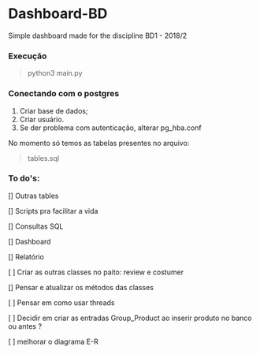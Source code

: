 # Dashboard-BD
Simple dashboard made for the discipline BD1 - 2018/2

### Execução

> python3 main.py

### Conectando com o postgres

1) Criar base de dados;
2) Criar usuário.
3) Se der problema com autenticação, alterar pg_hba.conf

No momento só temos as tabelas presentes no arquivo: 
> tables.sql

### To do's:
[] Outras tables

[] Scripts pra facilitar a vida

[] Consultas SQL

[] Dashboard

[] Relatório

[ ] Criar as outras classes no paito: review e costumer

[] Pensar e atualizar os métodos das classes

[ ] Pensar em como usar threads

[ ] Decidir em criar as entradas Group_Product ao inserir produto no banco ou antes ? 

[ ] melhorar o diagrama E-R

